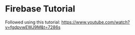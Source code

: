 # Firebase Tutorial

Followed using this tutorial:
https://www.youtube.com/watch?v=fgdpvwEWJ9M&t=7286s